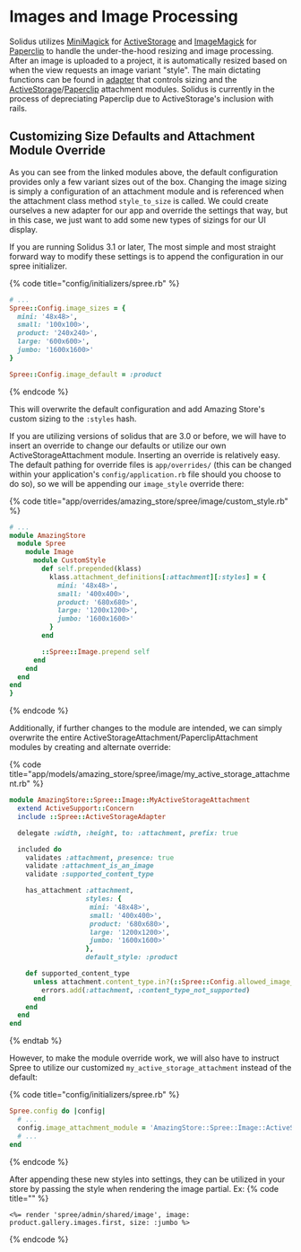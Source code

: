 # Images and Image Processing

Solidus utilizes [MiniMagick](https://github.com/minimagick/minimagick) for [ActiveStorage](https://edgeguides.rubyonrails.org/active_storage_overview.html) and [ImageMagick](https://imagemagick.org/index.php) for [Paperclip](https://github.com/thoughtbot/paperclip#paperclip) to handle the under-the-hood resizing and image processing. After an image is uploaded to a project, it is automatically resized based on when the view requests an image variant "style". The main dictating functions can be found in [adapter](https://github.com/solidusio/solidus/blob/master/core/app/models/concerns/spree/active_storage_adapter/attachment.rb) that controls sizing and the [ActiveStorage](https://github.com/solidusio/solidus/blob/master/core/app/models/spree/image/active_storage_attachment.rb)/[Paperclip](https://github.com/solidusio/solidus/blob/master/core/app/models/spree/image/paperclip_attachment.rb) attachment modules. Solidus is currently in the process of depreciating Paperclip due to ActiveStorage's inclusion with rails.

## Customizing Size Defaults and Attachment Module Override

As you can see from the linked modules above, the default configuration provides only a few variant sizes out of the box. Changing the image sizing is simply a configuration of an attachment module and is referenced when the attachment class method `style_to_size` is called. We could create ourselves a new adapter for our app and override the settings that way, but in this case, we just want to add some new types of sizings for our UI display.

If you are running Solidus 3.1 or later, The most simple and most straight forward way to modify these settings is to append the configuration in our spree initializer.

{% code title="config/initializers/spree.rb" %}
```ruby
# ...
Spree::Config.image_sizes = {
  mini: '48x48>',
  small: '100x100>',
  product: '240x240>',
  large: '600x600>',
  jumbo: '1600x1600>'
}

Spree::Config.image_default = :product
```
{% endcode %}

This will overwrite the default configuration and add Amazing Store's custom sizing to the `:styles` hash.

If you are utilizing versions of solidus that are 3.0 or before, we will have to insert an override to change our defaults or utilize our own ActiveStorageAttachment module. Inserting an override is relatively easy. The default pathing for override files is `app/overrides/`  (this can be changed within your application's `config/application.rb` file should you choose to do so), so we will be appending our `image_style` override there:

{% code title="app/overrides/amazing_store/spree/image/custom_style.rb" %}
```ruby
# ...
module AmazingStore
  module Spree
    module Image
      module CustomStyle
        def self.prepended(klass)
          klass.attachment_definitions[:attachment][:styles] = {
            mini: '48x48>',
            small: '400x400>',
            product: '680x680>',
            large: '1200x1200>',
            jumbo: '1600x1600>'
          }
        end

        ::Spree::Image.prepend self
      end
    end
  end
end
}
```
{% endcode %}

Additionally, if further changes to the module are intended, we can simply overwrite the entire ActiveStorageAttachment/PaperclipAttachment modules by creating and alternate override:

{% code title="app/models/amazing_store/spree/image/my_active_storage_attachment.rb" %}
```ruby
module AmazingStore::Spree::Image::MyActiveStorageAttachment
  extend ActiveSupport::Concern
  include ::Spree::ActiveStorageAdapter

  delegate :width, :height, to: :attachment, prefix: true

  included do
    validates :attachment, presence: true
    validate :attachment_is_an_image
    validate :supported_content_type

    has_attachment :attachment,
                   styles: {
                    mini: '48x48>',
                    small: '400x400>',
                    product: '680x680>',
                    large: '1200x1200>',
                    jumbo: '1600x1600>'
                   },
                   default_style: :product

    def supported_content_type
      unless attachment.content_type.in?(::Spree::Config.allowed_image_mime_types)
        errors.add(:attachment, :content_type_not_supported)
      end
    end
  end
end
```
{% endtab %}

However, to make the module override work, we will also have to instruct Spree to utilize our customized `my_active_storage_attachment` instead of the default:

{% code title="config/initializers/spree.rb" %}
```ruby
Spree.config do |config|
  # ...
  config.image_attachment_module = 'AmazingStore::Spree::Image::ActiveStorageAttachment'
  # ...
end
```
{% endcode %}

After appending these new styles into settings, they can be utilized in your store by passing the style when rendering the image partial. Ex:
{% code title="" %}
```erb
<%= render 'spree/admin/shared/image', image: product.gallery.images.first, size: :jumbo %>
```
{% endcode %}
